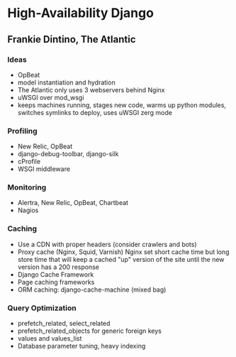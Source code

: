 # High-Availability Django
## Frankie Dintino, The Atlantic

### Ideas

* OpBeat
* model instantiation and hydration
* The Atlantic only uses 3 webservers behind Nginx
* uWSGI over mod_wsgi
* keeps machines running, stages new code, warms up python modules, switches symlinks to deploy, uses uWSGI zerg mode

### Profiling

* New Relic, OpBeat
* django-debug-toolbar, django-silk
* cProfile
* WSGI middleware

### Monitoring

* Alertra, New Relic, OpBeat, Chartbeat
* Nagios

### Caching

* Use a CDN with proper headers (consider crawlers and bots)
* Proxy cache (Nginx, Squid, Varnish) Nginx set short cache time but long store time that will keep a cached "up" version of the site until the new version has a 200 response
* Django Cache Framework
* Page caching frameworks
* ORM caching: django-cache-machine (mixed bag)

### Query Optimization

* prefetch_related, select_related
* prefetch_related_objects for generic foreign keys
* values and values_list
* Database parameter tuning, heavy indexing
